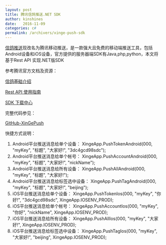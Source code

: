 ```yaml
---
layout: post
title: 腾讯信鸽推送.NET SDK
author: kinshines
date:   2016-11-09
categories: c#
permalink: /archivers/xinge-push-sdk
---
```


<p class="lead"> <a href="http://xg.qq.com/xg">信鸽推送</a>现改名为腾讯移动推送，是一款强大且免费的移动端推送工具，包括Android设备和iOS设备，官方提供的服务器端SDK有Java,php,python，本文将基于Rest API 实现.NET版SDK</p>

参考腾讯官方文档及资源：  

[信鸽基础介绍](http://developer.qq.com/wiki/xg/%E4%BF%A1%E9%B8%BD%E5%9F%BA%E7%A1%80%E4%BB%8B%E7%BB%8D/%E4%BF%A1%E9%B8%BD%E5%9F%BA%E7%A1%80%E4%BB%8B%E7%BB%8D.html)  

[Rest API 使用指南](http://developer.qq.com/wiki/xg/%E6%9C%8D%E5%8A%A1%E7%AB%AFAPI%E6%8E%A5%E5%85%A5/Rest%20API%20%E4%BD%BF%E7%94%A8%E6%8C%87%E5%8D%97/Rest%20API%20%E4%BD%BF%E7%94%A8%E6%8C%87%E5%8D%97.html)  

[SDK 下载中心](http://xg.qq.com/xg/help/ctr_help/download)

完整代码参见：

[GitHub-XinGePush](https://github.com/kinshines/XinGePush)

快捷方式说明：
1. Android平台推送消息给单个设备：
XingeApp.PushTokenAndroid(000, "myKey", "标题", "大家好!", "3dc4gcd98sdc");
2. Android平台推送消息给单个帐号：
XingeApp.PushAccountAndroid(000, "myKey", "标题", "大家好!", "nickName");
3. Android平台推送消息给所有设备：
XingeApp.PushAllAndroid(000, "myKey", "标题", "大家好!");
4. Android平台推送消息给标签选中设备：
XingeApp.PushTagAndroid(000, "myKey", "标题", "大家好!", "beijing");
5. iOS平台推送消息给单个设备：
XingeApp.PushTokenIos(000, "myKey", "你好!", "3dc4gcd98sdc", XingeApp.IOSENV_PROD);
6. iOS平台推送消息给单个帐号：
XingeApp.PushAccountIos(000, "myKey", "你好", "nickName", XingeApp.IOSENV_PROD);
7. iOS平台推送消息给所有设备：
XingeApp.PushAllIos(000, "myKey", "大家好!", XingeApp.IOSENV_PROD);
8. iOS平台推送消息给标签选中设备：
XingeApp.PushTagIos(000, "myKey", "大家好!", "beijing", XingeApp.IOSENV_PROD);



